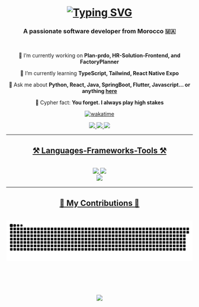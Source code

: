 <h1 align="center">
  <a href="https://git.io/typing-svg">
    <img src="https://readme-typing-svg.herokuapp.com?font=Pixelify+Sans&weight=500&size=22&pause=1000&color=925BF7&random=false&width=435&lines=Hi+There!+%F0%9F%98%8E+I''m+Achraf+El+Attouaki" alt="Typing SVG" /></a>
</h1>
<h3 align="center">A passionate software developer from Morocco 🇲🇦  </h3>

<br/>

<div align="center">
 
 🔭 I’m currently working on **Plan-prdo, HR-Solution-Frontend, and FactoryPlanner**
 
 🌱 I’m currently learning **TypeScript, Tailwind, React Native Expo**

 💬 Ask me about **Python, React, Java, SpringBoot, Flutter, Javascript... or anything [here](https://github.com/AchrafAtt/AchrafAtt/issues)**

 👻 Cypher fact: **You forget. I always play high stakes**

 [![wakatime](https://wakatime.com/badge/user/731db919-caa2-4fd9-a319-183847eaea4f.svg)](https://wakatime.com/@731db919-caa2-4fd9-a319-183847eaea4f)
 
 <div align="center"> 
  <a href="mailto:attouki.officiel@gmail.com">
    <img src="https://img.shields.io/badge/Gmail-333333?style=for-the-badge&logo=gmail&logoColor=red" />
  </a>
  <a href="https://linkedin.com/in/achraf-elattouaki" target="_blank">
    <img src="https://img.shields.io/badge/LinkedIn-0077B5?style=for-the-badge&logo=linkedin&logoColor=white" target="_blank" />
  </a>
  <a href="#" target="_blank">
     <img src="https://img.shields.io/badge/Portfolio-FF5722?style=for-the-badge&logo=todoist&logoColor=white" target="_blank" /> 
</div>

 <hr/>
 
<h2 align="center">⚒️ Languages-Frameworks-Tools ⚒️</h2>
<br/>
<div align="center">
    <img src="https://skillicons.dev/icons?i=react,bootstrap,mui,html,css,vscode,github,figma,tailwind,git," />
    <img src="https://skillicons.dev/icons?i=nodejs,python,javascript,typescript,express,firebase,mongodb,c,cpp,java,nextjs,mysql,wordpress,prisma,dotnet" /><br>
  <img src="https://skillicons.dev/icons?i=ps,ai,xd" />
</div>
<hr/>

<div align="center">
  <h2>🐍 My Contributions 🐍</h2>
  <br>
  <img alt="snake eating my contributions" src="https://raw.githubusercontent.com/AchrafAtt/AchrafAtt/output/github-contribution-grid-snake.svg" />
  
  <br/><br/><br/>
</div>

<h3 align="center">
    <img src="https://readme-typing-svg.herokuapp.com/?font=Righteous&size=25&center=true&vCenter=true&width=500&height=70&duration=4000&lines=Thanks+for+visiting!+✌️;+Shoot+me+a+message+on+Linkedin!;I''m+always+down+to+collab+:)">
</h3>